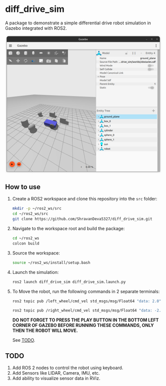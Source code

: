 # diff_drive_sim

A package to demonstrate a simple differential drive robot simulation in Gazebo integrated with ROS2.

![](media/diff_drive_sim.png)

## How to use

1. Create a ROS2 workspace and clone this repository into the `src` folder:

    ```bash
    mkdir -p ~/ros2_ws/src
    cd ~/ros2_ws/src
    git clone https://github.com/ShravanDeva5327/diff_drive_sim.git
    ```

2. Navigate to the workspace root and build the package:

    ```bash
    cd ~/ros2_ws
    colcon build
    ```

3. Source the workspace:

    ```bash
    source ~/ros2_ws/install/setup.bash
    ```

4. Launch the simulation:

    ```bash
    ros2 launch diff_drive_sim diff_drive_sim.launch.py
    ```

5. To Move the robot, run the following commands in 2 separate terminals:

    ```bash
    ros2 topic pub /left_wheel/cmd_vel std_msgs/msg/Float64 "data: 2.0"
    ```

    ```bash
    ros2 topic pub /right_wheel/cmd_vel std_msgs/msg/Float64 "data: -2.0"
    ```

    **DO NOT FORGET TO PRESS THE PLAY BUTTON IN THE BOTTOM LEFT CORNER OF GAZEBO BEFORE RUNNING THESE COMMANDS, ONLY THEN THE ROBOT WILL MOVE.**

    See [TODO](#todo).

## TODO

1. Add ROS 2 nodes to control the robot using keyboard.
2. Add Sensors like LIDAR, Camera, IMU, etc.
3. Add ability to visualize sensor data in RViz.